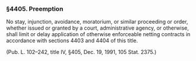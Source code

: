 ### §4405. Preemption ###

No stay, injunction, avoidance, moratorium, or similar proceeding or order, whether issued or granted by a court, administrative agency, or otherwise, shall limit or delay application of otherwise enforceable netting contracts in accordance with sections 4403 and 4404 of this title.

(Pub. L. 102–242, title IV, §405, Dec. 19, 1991, 105 Stat. 2375.)